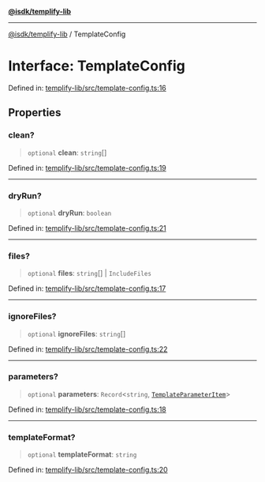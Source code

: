 [**@isdk/templify-lib**](../README.md)

***

[@isdk/templify-lib](../globals.md) / TemplateConfig

# Interface: TemplateConfig

Defined in: [templify-lib/src/template-config.ts:16](https://github.com/isdk/templify-lib.js/blob/8536a8d22a86abe93a71a559c282ac2c3f8e537c/src/template-config.ts#L16)

## Properties

### clean?

> `optional` **clean**: `string`[]

Defined in: [templify-lib/src/template-config.ts:19](https://github.com/isdk/templify-lib.js/blob/8536a8d22a86abe93a71a559c282ac2c3f8e537c/src/template-config.ts#L19)

***

### dryRun?

> `optional` **dryRun**: `boolean`

Defined in: [templify-lib/src/template-config.ts:21](https://github.com/isdk/templify-lib.js/blob/8536a8d22a86abe93a71a559c282ac2c3f8e537c/src/template-config.ts#L21)

***

### files?

> `optional` **files**: `string`[] \| `IncludeFiles`

Defined in: [templify-lib/src/template-config.ts:17](https://github.com/isdk/templify-lib.js/blob/8536a8d22a86abe93a71a559c282ac2c3f8e537c/src/template-config.ts#L17)

***

### ignoreFiles?

> `optional` **ignoreFiles**: `string`[]

Defined in: [templify-lib/src/template-config.ts:22](https://github.com/isdk/templify-lib.js/blob/8536a8d22a86abe93a71a559c282ac2c3f8e537c/src/template-config.ts#L22)

***

### parameters?

> `optional` **parameters**: `Record`\<`string`, [`TemplateParameterItem`](TemplateParameterItem.md)\>

Defined in: [templify-lib/src/template-config.ts:18](https://github.com/isdk/templify-lib.js/blob/8536a8d22a86abe93a71a559c282ac2c3f8e537c/src/template-config.ts#L18)

***

### templateFormat?

> `optional` **templateFormat**: `string`

Defined in: [templify-lib/src/template-config.ts:20](https://github.com/isdk/templify-lib.js/blob/8536a8d22a86abe93a71a559c282ac2c3f8e537c/src/template-config.ts#L20)

